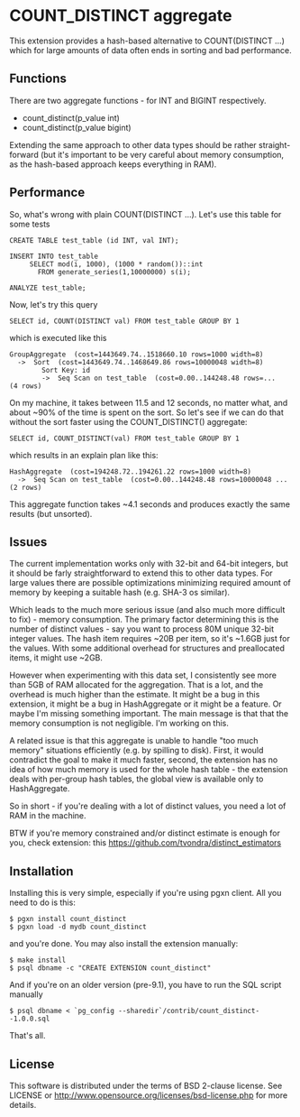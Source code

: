 COUNT_DISTINCT aggregate
========================
This extension provides a hash-based alternative to COUNT(DISTINCT ...)
which for large amounts of data often ends in sorting and bad performance.

Functions
---------
There are two aggregate functions - for INT and BIGINT respectively.

* count_distinct(p_value int)
* count_distinct(p_value bigint)

Extending the same approach to other data types should be rather
straight-forward (but it's important to be very careful about memory
consumption, as the hash-based approach keeps everything in RAM).


Performance
-----------
So, what's wrong with plain COUNT(DISTINCT ...). Let's use this table
for some tests

    CREATE TABLE test_table (id INT, val INT);
    
    INSERT INTO test_table
         SELECT mod(i, 1000), (1000 * random())::int
           FROM generate_series(1,10000000) s(i);
    
    ANALYZE test_table;
    
Now, let's try this query

    SELECT id, COUNT(DISTINCT val) FROM test_table GROUP BY 1
    
which is executed like this

    GroupAggregate  (cost=1443649.74..1518660.10 rows=1000 width=8)
      ->  Sort  (cost=1443649.74..1468649.86 rows=10000048 width=8)
            Sort Key: id
            ->  Seq Scan on test_table  (cost=0.00..144248.48 rows=...
    (4 rows)

On my machine, it takes between 11.5 and 12 seconds, no matter what, and 
about ~90% of the time is spent on the sort. So let's see if we can do
that without the sort faster using the COUNT_DISTINCT() aggregate:

    SELECT id, COUNT_DISTINCT(val) FROM test_table GROUP BY 1

which results in an explain plan like this:
    
    HashAggregate  (cost=194248.72..194261.22 rows=1000 width=8)
      ->  Seq Scan on test_table  (cost=0.00..144248.48 rows=10000048 ...
    (2 rows)

This aggregate function takes ~4.1 seconds and produces exactly the same
results (but unsorted).


Issues
------
The current implementation works only with 32-bit and 64-bit integers, but
it should be farly straightforward to extend this to other data types. For
large values there are possible optimizations minimizing required amount
of memory by keeping a suitable hash (e.g. SHA-3 os similar).

Which leads to the much more serious issue (and also much more difficult to
fix) - memory consumption. The primary factor determining this is the number
of distinct values - say you want to process 80M unique 32-bit integer values.
The hash item requires ~20B per item, so it's ~1.6GB just for the values.
With some additional overhead for structures and preallocated items, it
might use ~2GB.

However when experimenting with this data set, I consistently see more than
5GB of RAM allocated for the aggregation. That is a lot, and the overhead is
much higher than the estimate. It might be a bug in this extension, it might
be a bug in HashAggregate or it might be a feature. Or maybe I'm missing
something important. The main message is that that the memory consumption
is not negligible. I'm working on this.

A related issue is that this aggregate is unable to handle "too much memory"
situations efficiently (e.g. by spilling to disk). First, it would contradict
the goal to make it much faster, second, the extension has no idea of how
much memory is used for the whole hash table - the extension deals with
per-group hash tables, the global view is available only to HashAggregate.

So in short - if you're dealing with a lot of distinct values, you need
a lot of RAM in the machine.

BTW if you're memory constrained and/or distinct estimate is enough for
you, check extension: this https://github.com/tvondra/distinct_estimators


Installation
------------
Installing this is very simple, especially if you're using pgxn client.
All you need to do is this:

    $ pgxn install count_distinct
    $ pgxn load -d mydb count_distinct

and you're done. You may also install the extension manually:

    $ make install
    $ psql dbname -c "CREATE EXTENSION count_distinct"

And if you're on an older version (pre-9.1), you have to run the SQL
script manually

    $ psql dbname < `pg_config --sharedir`/contrib/count_distinct--1.0.0.sql

That's all.


License
-------
This software is distributed under the terms of BSD 2-clause license.
See LICENSE or http://www.opensource.org/licenses/bsd-license.php for
more details.
